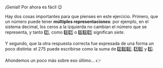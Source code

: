 ¡Genial! Por ahora es fácil :wink:

Hay dos cosas importantes para que pienses en este ejercicio. Primero, que un número puede tener **múltiples representaciones**: por ejemplo, en el sistema decimal, los ceros a la izquierda no cambian el número que se representa, y tanto :seven:, como :zero::seven: o :zero::zero::seven: significan _siete_.

Y segundo, que la otra respuesta correcta fue expresada de una forma un poco distinta: el 275 puede escribirse como la suma de :two::zero::zero:, :seven::zero: y :five:.

Ahondemos un poco más sobre eso último... :point_right: